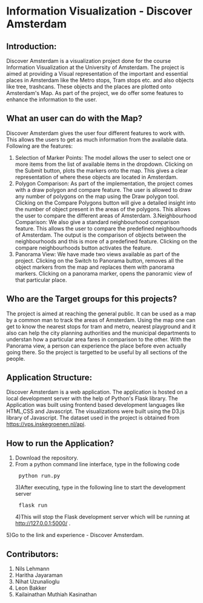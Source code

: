 # Information Visualization - Discover Amsterdam 

## Introduction:
Discover Amsterdam is a visualization project done for the course Information Visualization at the University of Amsterdam. The project is aimed at providing a Visual representation of the important and essential places in Amsterdam like the Metro stops, Tram stops etc. and also objects like tree, trashcans. These objects and the places are plotted onto Amsterdam's Map. As part of the project, we do offer some features to enhance the information to the user.  

## What an user can do with the Map?

Discover Amsterdam gives the user four different features to work with. This allows the users to get as much information from the available data. Following are the features:

1. Selection of Marker Points: The model allows the user to select one or more items from the list of available items in the dropdown. Clicking on the Submit button, plots the markers onto the map. This gives a clear representation of where these objects are located in Amsterdam.
2. Polygon Comparison: As part of the implementation, the project comes with a draw polygon and compare feature. The user is allowed to draw any number of polygons on the map using the Draw polygon tool. Clicking on the Compare Polygons button will give a detailed insight into the number of object present in the areas of the polygons. This allows the user to compare the different areas of Amsterdam.
3.Neighbourhood Comparison: We also give a standard neighbourhood comparison feature. This allows the user to compare the predefined neighbourhoods of Amsterdam. The output is the comparison of objects between the neighbourhoods and this is more of a predefined feature.
Clicking on the compare neighbourhoods button activates the feature.
4. Panorama View: We have made two views available as part of the project. Clicking on the Switch to Panorama button, removes all the object markers from the map and replaces them with panorama markers. Clicking on a panorama marker, opens the panoramic view of that particular place.

## Who are the Target groups for this projects?

The project is aimed at reaching the general public. It can be used as a map by a common man to track the areas of Amsterdam. Using the map one can get to know the nearest stops for tram and metro, nearest playground and it also can help the city planning authorities and the municipal departments to understan how a particular area fares in comparison to the other. With the Panorama view, a person can experience the place before even actually going there. So the project is targetted to be useful by all sections of the people.
## Application Structure:

Discover Amsterdam is a web application. The application is hosted on a local development server with the help of Python's Flask library. The Application was built using frontend based development languages like HTML,CSS and Javascript. The visualizations were built using the  D3.js library of Javascript. The dataset used in the project is obtained from <https://vps.inskegroenen.nl/api>.

## How to run the Application?
1) Download the repository.
2) From a python command line interface, type in the following code
                 <pre>                         python run.py                                      </pre>
3)After executing, type in the following line to start the development server
                 <pre>                         flask run                                      </pre>
4)This will stop the Flask development server which will be running at <http://127.0.0.1:5000/> . 

5)Go to the link and experience - Discover Amsterdam.

## Contributors:
1) Nils Lehmann
2) Haritha Jayaraman
3) Nihat Uzunalioglu
4) Leon Bakker
5) Kailainathan Muthiah Kasinathan
